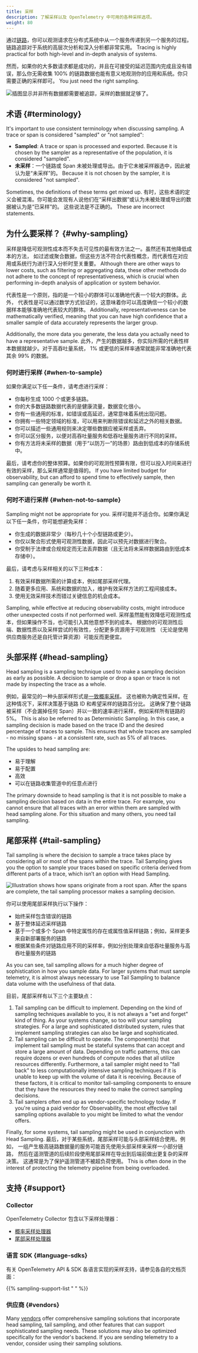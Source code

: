 ```yaml
---
title: 采样
description: 了解采样以及 OpenTelemetry 中可用的各种采样选项。
weight: 80
---
```


通过[链路](/docs/concepts/signals/traces)，你可以观测请求在分布式系统中从一个服务传递到另一个服务的过程。
链路追踪对于系统的高层次分析和深入分析都非常实用。 Tracing is highly
practical for both high-level and in-depth analysis of systems.

然而，如果你的大多数请求都是成功的，并且在可接受的延迟范围内完成且没有错误，那么你无需收集
100% 的链路数据也能有意义地观测你的应用和系统。你只需要正确的采样即可。 You just need the right
sampling.

![插图显示并非所有数据都需要被追踪，采样的数据就足够了。](traces-venn-diagram.svg)

## 术语 {#terminology}

It's important to use consistent terminology when discussing sampling. A trace
or span is considered "sampled" or "not sampled":

- **Sampled**: A trace or span is processed and exported. Because it is chosen
  by the sampler as a representative of the population, it is considered
  "sampled".
- **未采样**：一个链路或 Span 未被处理或导出。由于它未被采样器选中，因此被认为是“未采样”的。 Because it is
  not chosen by the sampler, it is considered "not sampled".

Sometimes, the definitions of these terms get mixed up. 有时，这些术语的定义会被混淆。你可能会发现有人说他们在“采样出数据”或认为未被处理或导出的数据被认为是“已采样”的。
这些说法是不正确的。 These are incorrect statements.

## 为什么要采样？ {#why-sampling}

采样是降低可观测性成本而不失去可见性的最有效方法之一。虽然还有其他降低成本的方法，
如过滤或聚合数据，但这些方法不符合代表性概念，而代表性在对应用或系统行为进行深入分析时至关重要。 Although there are other ways to lower costs, such as
filtering or aggregating data, these other methods do not adhere to the concept
of representativeness, which is crucial when performing in-depth analysis of
application or system behavior.

代表性是一个原则，指的是一个较小的群体可以准确地代表一个较大的群体。此外，
代表性是可以通过数学方式验证的，这意味着你可以高度确信一个较小的数据样本能够准确地代表较大的群体。 Additionally, representativeness can be mathematically
verified, meaning that you can have high confidence that a smaller sample of
data accurately represents the larger group.

Additionally, the more data you generate, the less data you actually need to
have a representative sample. 此外，产生的数据越多，你实际所需的代表性样本数据就越少。对于高吞吐量系统，
1% 或更低的采样率通常就能非常准确地代表其余 99% 的数据。

### 何时进行采样 {#when-to-sample}

如果你满足以下任一条件，请考虑进行采样：

- 你每秒生成 1000 个或更多链路。
- 你的大多数链路数据代表的是健康流量，数据变化很小。
- 你有一些通用的标准，如错误或高延迟，通常意味着系统出现问题。
- 你拥有一些特定领域的标准，可以用来判断除错误和延迟之外的相关数据。
- 你可以描述一些通用规则来决定哪些数据应被采样或丢弃。
- 你可以区分服务，以便对高吞吐量服务和低吞吐量服务进行不同的采样。
- 你有方法将未采样的数据（用于“以防万一”的场景）路由到低成本的存储系统中。

最后，请考虑你的整体预算。如果你的可观测性预算有限，但可以投入时间来进行有效的采样，那么采样通常是值得的。 If you have limited budget for
observability, but can afford to spend time to effectively sample, then sampling
can generally be worth it.

### 何时不进行采样 {#when-not-to-sample}

Sampling might not be appropriate for you. 采样可能并不适合你。如果你满足以下任一条件，你可能想避免采样：

- 你生成的数据非常少（每秒几十个小型链路或更少）。
- 你仅以聚合形式使用可观测性数据，因此可以预先对数据进行聚合。
- 你受制于法律或合规规定而无法丢弃数据（且无法将未采样数据路由到低成本存储中）。

最后，请考虑与采样相关的以下三种成本：

1. 有效采样数据所需的计算成本，例如尾部采样代理。
2. 随着更多应用、系统和数据的加入，维护有效采样方法的工程间接成本。
3. 使用无效采样技术而错过关键信息的机会成本。

Sampling, while effective at reducing observability costs, might introduce other
unexpected costs if not performed well. 采样虽然能有效降低可观测性成本，但如果操作不当，也可能引入其他意想不到的成本。
根据你的可观测性后端、数据性质以及采样尝试的有效性，分配更多资源用于可观测性
（无论是使用供应商服务还是自托管计算资源）可能反而更便宜。

## 头部采样 {#head-sampling}

Head sampling is a sampling technique used to make a sampling decision as early
as possible. A decision to sample or drop a span or trace is not made by
inspecting the trace as a whole.

例如，最常见的一种头部采样形式是[一致概率采样](/docs/specs/otel/trace/tracestate-probability-sampling-experimental/#consistent-probability-sampling)。
这也被称为确定性采样。在这种情况下，采样决策基于链路 ID 和希望采样的链路百分比。
这确保了整个链路被采样（不会漏掉任何 Span）并以一致的速率进行采样，例如采样所有链路的 5%。
This is also be referred to as Deterministic Sampling. In this case, a sampling
decision is made based on the trace ID and the desired percentage of traces to
sample. This ensures that whole traces are sampled - no missing spans - at a
consistent rate, such as 5% of all traces.

The upsides to head sampling are:

- 易于理解
- 易于配置
- 高效
- 可以在链路收集管道中的任意点进行

The primary downside to head sampling is that it is not possible to make a
sampling decision based on data in the entire trace. For example, you cannot
ensure that all traces with an error within them are sampled with head sampling
alone. For this situation and many others, you need tail sampling.

## 尾部采样 {#tail-sampling}

Tail sampling is where the decision to sample a trace takes place by considering
all or most of the spans within the trace. Tail Sampling gives you the option to
sample your traces based on specific criteria derived from different parts of a
trace, which isn’t an option with Head Sampling.

![Illustration shows how spans originate from a root span. After the spans are complete, the tail sampling processor makes a sampling decision.](tail-sampling-process.svg)

你可以使用尾部采样执行以下操作：

- 始终采样包含错误的链路
- 基于整体延迟采样链路
- 基于一个或多个 Span 中特定属性的存在或属性值采样链路；例如，采样更多来自新部署服务的链路
- 根据某些条件对链路应用不同的采样率，例如分别处理来自低吞吐量服务与高吞吐量服务的链路

As you can see, tail sampling allows for a much higher degree of sophistication
in how you sample data. For larger systems that must sample telemetry, it is
almost always necessary to use Tail Sampling to balance data volume with the
usefulness of that data.

目前，尾部采样有以下三个主要缺点：

1. Tail sampling can be difficult to implement. Depending on the kind of
   sampling techniques available to you, it is not always a "set and forget"
   kind of thing. As your systems change, so too will your sampling strategies.
   For a large and sophisticated distributed system, rules that implement
   sampling strategies can also be large and sophisticated.
2. Tail sampling can be difficult to operate. The component(s) that implement
   tail sampling must be stateful systems that can accept and store a large
   amount of data. Depending on traffic patterns, this can require dozens or
   even hundreds of compute nodes that all utilize resources differently.
   Furthermore, a tail sampler might need to "fall back" to less computationally
   intensive sampling techniques if it is unable to keep up with the volume of
   data it is receiving. Because of these factors, it is critical to monitor
   tail-sampling components to ensure that they have the resources they need to
   make the correct sampling decisions.
3. Tail samplers often end up as vendor-specific technology today. If you're
   using a paid vendor for Observability, the most effective tail sampling
   options available to you might be limited to what the vendor offers.

Finally, for some systems, tail sampling might be used in conjunction with Head
Sampling. 最后，对于某些系统，尾部采样可能与头部采样结合使用。例如，
一组产生极高链路数据量的服务可能首先使用头部采样来采样一小部分链路，
然后在遥测管道的后续阶段使用尾部采样在导出到后端前做出更复杂的采样决策。
这通常是为了保护遥测管道不被超负荷使用。 This is often
done in the interest of protecting the telemetry pipeline from being overloaded.

## 支持 {#support}

### Collector

OpenTelemetry Collector 包含以下采样处理器：

- [概率采样处理器](https://github.com/open-telemetry/opentelemetry-collector-contrib/tree/main/processor/probabilisticsamplerprocessor)
- [尾部采样处理器](https://github.com/open-telemetry/opentelemetry-collector-contrib/tree/main/processor/tailsamplingprocessor)

### 语言 SDK {#language-sdks}

有关 OpenTelemetry API & SDK 各语言实现的采样支持，请参见各自的文档页面：

{{% sampling-support-list " " %}}

### 供应商 {#vendors}

Many [vendors](/ecosystem/vendors) offer comprehensive sampling solutions that
incorporate head sampling, tail sampling, and other features that can support
sophisticated sampling needs. These solutions may also be optimized specifically
for the vendor's backend. If you are sending telemetry to a vendor, consider
using their sampling solutions.
